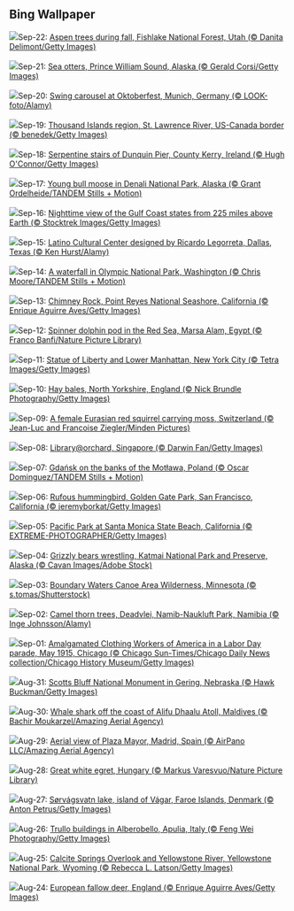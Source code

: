 ## Bing Wallpaper
![](https://www.bing.com/th?id=OHR.AspenEquinox_EN-US8237887036_1920x1080.jpg&w=1000)Sep-22: [Aspen trees during fall, Fishlake National Forest, Utah (© Danita Delimont/Getty Images)](https://www.bing.com/th?id=OHR.AspenEquinox_EN-US8237887036_UHD.jpg)<br><br>
![](https://www.bing.com/th?id=OHR.IceOtters_EN-US7982442590_1920x1080.jpg&w=1000)Sep-21: [Sea otters, Prince William Sound, Alaska (© Gerald Corsi/Getty Images)](https://www.bing.com/th?id=OHR.IceOtters_EN-US7982442590_UHD.jpg)<br><br>
![](https://www.bing.com/th?id=OHR.OktoberfestSwing_EN-US7916182497_1920x1080.jpg&w=1000)Sep-20: [Swing carousel at Oktoberfest, Munich, Germany (© LOOK-foto/Alamy)](https://www.bing.com/th?id=OHR.OktoberfestSwing_EN-US7916182497_UHD.jpg)<br><br>
![](https://www.bing.com/th?id=OHR.ThousandIslands_EN-US7884567746_1920x1080.jpg&w=1000)Sep-19: [Thousand Islands region, St. Lawrence River, US-Canada border (© benedek/Getty Images)](https://www.bing.com/th?id=OHR.ThousandIslands_EN-US7884567746_UHD.jpg)<br><br>
![](https://www.bing.com/th?id=OHR.DunquinIreland_EN-US9846056364_1920x1080.jpg&w=1000)Sep-18: [Serpentine stairs of Dunquin Pier, County Kerry, Ireland (© Hugh O'Connor/Getty Images)](https://www.bing.com/th?id=OHR.DunquinIreland_EN-US9846056364_UHD.jpg)<br><br>
![](https://www.bing.com/th?id=OHR.YoungMoose_EN-US2991221135_1920x1080.jpg&w=1000)Sep-17: [Young bull moose in Denali National Park, Alaska (© Grant Ordelheide/TANDEM Stills + Motion)](https://www.bing.com/th?id=OHR.YoungMoose_EN-US2991221135_UHD.jpg)<br><br>
![](https://www.bing.com/th?id=OHR.OzoneEarth_EN-US9728527733_1920x1080.jpg&w=1000)Sep-16: [Nighttime view of the Gulf Coast states from 225 miles above Earth (© Stocktrek Images/Getty Images)](https://www.bing.com/th?id=OHR.OzoneEarth_EN-US9728527733_UHD.jpg)<br><br>
![](https://www.bing.com/th?id=OHR.DallasLegorreta_EN-US9050675226_1920x1080.jpg&w=1000)Sep-15: [Latino Cultural Center designed by Ricardo Legorreta, Dallas, Texas (© Ken Hurst/Alamy)](https://www.bing.com/th?id=OHR.DallasLegorreta_EN-US9050675226_UHD.jpg)<br><br>
![](https://www.bing.com/th?id=OHR.HohWaterfall_EN-US9003533736_1920x1080.jpg&w=1000)Sep-14: [A waterfall in Olympic National Park, Washington (© Chris Moore/TANDEM Stills + Motion)](https://www.bing.com/th?id=OHR.HohWaterfall_EN-US9003533736_UHD.jpg)<br><br>
![](https://www.bing.com/th?id=OHR.PointReyesSeashore_EN-US8949381326_1920x1080.jpg&w=1000)Sep-13: [Chimney Rock, Point Reyes National Seashore, California (© Enrique Aguirre Aves/Getty Images)](https://www.bing.com/th?id=OHR.PointReyesSeashore_EN-US8949381326_UHD.jpg)<br><br>
![](https://www.bing.com/th?id=OHR.SpinnerDolphins_EN-US8860882818_1920x1080.jpg&w=1000)Sep-12: [Spinner dolphin pod in the Red Sea, Marsa Alam, Egypt (© Franco Banfi/Nature Picture Library)](https://www.bing.com/th?id=OHR.SpinnerDolphins_EN-US8860882818_UHD.jpg)<br><br>
![](https://www.bing.com/th?id=OHR.LibertyManhattan_EN-US8781721086_1920x1080.jpg&w=1000)Sep-11: [Statue of Liberty and Lower Manhattan, New York City (© Tetra Images/Getty Images)](https://www.bing.com/th?id=OHR.LibertyManhattan_EN-US8781721086_UHD.jpg)<br><br>
![](https://www.bing.com/th?id=OHR.YorkshireHay_EN-US8523120193_1920x1080.jpg&w=1000)Sep-10: [Hay bales, North Yorkshire, England (© Nick Brundle Photography/Getty Images)](https://www.bing.com/th?id=OHR.YorkshireHay_EN-US8523120193_UHD.jpg)<br><br>
![](https://www.bing.com/th?id=OHR.SwissSquirrel_EN-US8185093853_1920x1080.jpg&w=1000)Sep-09: [A female Eurasian red squirrel carrying moss, Switzerland (© Jean-Luc and Francoise Ziegler/Minden Pictures)](https://www.bing.com/th?id=OHR.SwissSquirrel_EN-US8185093853_UHD.jpg)<br><br>
![](https://www.bing.com/th?id=OHR.OrchardLibrary_EN-US8095609746_1920x1080.jpg&w=1000)Sep-08: [Library@orchard, Singapore (© Darwin Fan/Getty Images)](https://www.bing.com/th?id=OHR.OrchardLibrary_EN-US8095609746_UHD.jpg)<br><br>
![](https://www.bing.com/th?id=OHR.BlueGdansk_EN-US8032283831_1920x1080.jpg&w=1000)Sep-07: [Gdańsk on the banks of the Motława, Poland (© Oscar Dominguez/TANDEM Stills + Motion)](https://www.bing.com/th?id=OHR.BlueGdansk_EN-US8032283831_UHD.jpg)<br><br>
![](https://www.bing.com/th?id=OHR.RufousHummer_EN-US7346003108_1920x1080.jpg&w=1000)Sep-06: [Rufous hummingbird, Golden Gate Park, San Francisco, California (© jeremyborkat/Getty Images)](https://www.bing.com/th?id=OHR.RufousHummer_EN-US7346003108_UHD.jpg)<br><br>
![](https://www.bing.com/th?id=OHR.SunsetPier_EN-US7261804528_1920x1080.jpg&w=1000)Sep-05: [Pacific Park at Santa Monica State Beach, California (© EXTREME-PHOTOGRAPHER/Getty Images)](https://www.bing.com/th?id=OHR.SunsetPier_EN-US7261804528_UHD.jpg)<br><br>
![](https://www.bing.com/th?id=OHR.WrestlingBears_EN-US4338158114_1920x1080.jpg&w=1000)Sep-04: [Grizzly bears wrestling, Katmai National Park and Preserve, Alaska (© Cavan Images/Adobe Stock)](https://www.bing.com/th?id=OHR.WrestlingBears_EN-US4338158114_UHD.jpg)<br><br>
![](https://www.bing.com/th?id=OHR.MinnesotaWaters_EN-US4282198656_1920x1080.jpg&w=1000)Sep-03: [Boundary Waters Canoe Area Wilderness, Minnesota (© s.tomas/Shutterstock)](https://www.bing.com/th?id=OHR.MinnesotaWaters_EN-US4282198656_UHD.jpg)<br><br>
![](https://www.bing.com/th?id=OHR.DeadvleiTrees_EN-US4233800313_1920x1080.jpg&w=1000)Sep-02: [Camel thorn trees, Deadvlei, Namib-Naukluft Park, Namibia (© Inge Johnsson/Alamy)](https://www.bing.com/th?id=OHR.DeadvleiTrees_EN-US4233800313_UHD.jpg)<br><br>
![](https://www.bing.com/th?id=OHR.LaborDayChicago_EN-US3947410593_1920x1080.jpg&w=1000)Sep-01: [Amalgamated Clothing Workers of America in a Labor Day parade, May 1915, Chicago (© Chicago Sun-Times/Chicago Daily News collection/Chicago History Museum/Getty Images)](https://www.bing.com/th?id=OHR.LaborDayChicago_EN-US3947410593_UHD.jpg)<br><br>
![](https://www.bing.com/th?id=OHR.ScottsBluff_EN-US3893566724_1920x1080.jpg&w=1000)Aug-31: [Scotts Bluff National Monument in Gering, Nebraska (© Hawk Buckman/Getty Images)](https://www.bing.com/th?id=OHR.ScottsBluff_EN-US3893566724_UHD.jpg)<br><br>
![](https://www.bing.com/th?id=OHR.MaldivesWhaleShark_EN-US3819740955_1920x1080.jpg&w=1000)Aug-30: [Whale shark off the coast of Alifu Dhaalu Atoll, Maldives (© Bachir Moukarzel/Amazing Aerial Agency)](https://www.bing.com/th?id=OHR.MaldivesWhaleShark_EN-US3819740955_UHD.jpg)<br><br>
![](https://www.bing.com/th?id=OHR.PlazaMayor_EN-US3692727880_1920x1080.jpg&w=1000)Aug-29: [Aerial view of Plaza Mayor, Madrid, Spain (© AirPano LLC/Amazing Aerial Agency)](https://www.bing.com/th?id=OHR.PlazaMayor_EN-US3692727880_UHD.jpg)<br><br>
![](https://www.bing.com/th?id=OHR.WhiteEgret_EN-US3605994040_1920x1080.jpg&w=1000)Aug-28: [Great white egret, Hungary (© Markus Varesvuo/Nature Picture Library)](https://www.bing.com/th?id=OHR.WhiteEgret_EN-US3605994040_UHD.jpg)<br><br>
![](https://www.bing.com/th?id=OHR.FaroeLake_EN-US3557234950_1920x1080.jpg&w=1000)Aug-27: [Sørvágsvatn lake, island of Vágar, Faroe Islands, Denmark (© Anton Petrus/Getty Images)](https://www.bing.com/th?id=OHR.FaroeLake_EN-US3557234950_UHD.jpg)<br><br>
![](https://www.bing.com/th?id=OHR.TrulliHouses_EN-US3489439665_1920x1080.jpg&w=1000)Aug-26: [Trullo buildings in Alberobello, Apulia, Italy (© Feng Wei Photography/Getty Images)](https://www.bing.com/th?id=OHR.TrulliHouses_EN-US3489439665_UHD.jpg)<br><br>
![](https://www.bing.com/th?id=OHR.YellowstoneRiver_EN-US3380364726_1920x1080.jpg&w=1000)Aug-25: [Calcite Springs Overlook and Yellowstone River, Yellowstone National Park, Wyoming (© Rebecca L. Latson/Getty Images)](https://www.bing.com/th?id=OHR.YellowstoneRiver_EN-US3380364726_UHD.jpg)<br><br>
![](https://www.bing.com/th?id=OHR.CervusDama_EN-US3217647015_1920x1080.jpg&w=1000)Aug-24: [European fallow deer, England (© Enrique Aguirre Aves/Getty Images)](https://www.bing.com/th?id=OHR.CervusDama_EN-US3217647015_UHD.jpg)<br><br>
